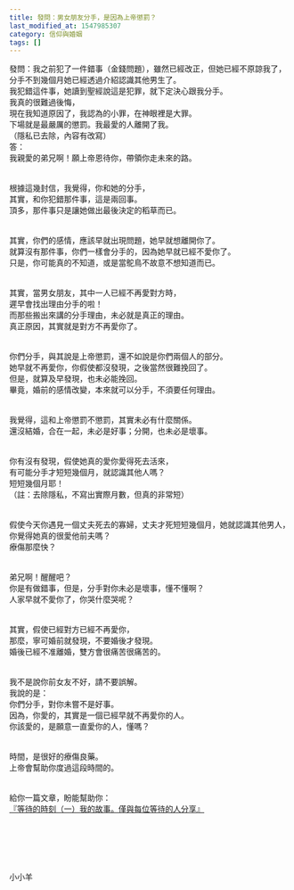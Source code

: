 ```yaml
---
title: 發問：男女朋友分手，是因為上帝懲罰？
last_modified_at: 1547985307
category: 信仰與婚姻
tags: []
---
```


<p>發問：我之前犯了一件錯事（金錢問題），雖然已經改正，但她已經不原諒我了，<br/>分手不到幾個月她已經透過介紹認識其他男生了。<br/>我犯錯這件事，她讀到聖經說這是犯罪，就下定決心跟我分手。<br/>我真的很難過後悔，<br/>現在我知道原因了，我認為的小罪，在神眼裡是大罪。<br/>下場就是最嚴厲的懲罰。我最愛的人離開了我。<br/>（隱私已去除，內容有改寫）<br/><!--more-->答：<br/>我親愛的弟兄啊！願上帝恩待你，帶領你走未來的路。<br/> <br/><br/>根據這幾封信，我覺得，你和她的分手，<br/>其實，和你犯錯那件事，這是兩回事。<br/>頂多，那件事只是讓她做出最後決定的稻草而已。<br/><br/><br/>其實，你們的感情，應該早就出現問題，她早就想離開你了。<br/>就算沒有那件事，你們一樣會分手的，因為她早就已經不愛你了。<br/>只是，你可能真的不知道，或是當鴕鳥不故意不想知道而已。<br/> <br/><br/>其實，當男女朋友，其中一人已經不再愛對方時，<br/>遲早會找出理由分手的啦！<br/>而那些搬出來講的分手理由，未必就是真正的理由。<br/>真正原因，其實就是對方不再愛你了。<br/> <br/><br/>你們分手，與其說是上帝懲罰，還不如說是你們兩個人的部分。<br/>她早就不再愛你，你假使都沒發現，之後當然很難挽回了。<br/>但是，就算及早發現，也未必能挽回。<br/>畢竟，婚前的感情改變，本來就可以分手，不須要任何理由。<br/> <br/><br/>我覺得，這和上帝懲罰不懲罰，其實未必有什麼關係。<br/>還沒結婚，合在一起，未必是好事；分開，也未必是壞事。<br/> <br/><br/>你有沒有發現，假使她真的愛你愛得死去活來，<br/>有可能分手才短短幾個月，就認識其他人嗎？<br/>短短幾個月耶！<br/>（註：去除隱私，不寫出實際月數，但真的非常短）<br/> <br/><br/>假使今天你遇見一個丈夫死去的寡婦，丈夫才死短短幾個月，她就認識其他男人，<br/>你覺得她真的很愛他前夫嗎？<br/>療傷那麼快？<br/> <br/><br/>弟兄啊！醒醒吧？<br/>你是有做錯事，但是，分手對你未必是壞事，懂不懂啊？<br/>人家早就不愛你了，你哭什麼哭呢？<br/> <br/><br/>其實，假使已經對方已經不再愛你，<br/>那麼，寧可婚前就發現，不要婚後才發現。<br/>婚後已經不准離婚，雙方會很痛苦很痛苦的。<br/> <br/><br/>我不是說你前女友不好，請不要誤解。<br/>我說的是：<br/>你們分手，對你未嘗不是好事。<br/>因為，你愛的，其實是一個已經早就不再愛你的人。<br/>你該愛的，是願意一直愛你的人，懂嗎？<br/> <br/><br/>時間，是很好的療傷良藥。<br/>上帝會幫助你度過這段時間的。<br/> <br/><br/>給你一篇文章，盼能幫助你： <br/><a href="/posts/269191196">『等待的時刻（一）我的故事。僅與每位等待的人分享』</a><br/><br/><br/><br/><br/><br/><br/>小小羊<br/><br/><br/><br/>
</p>
